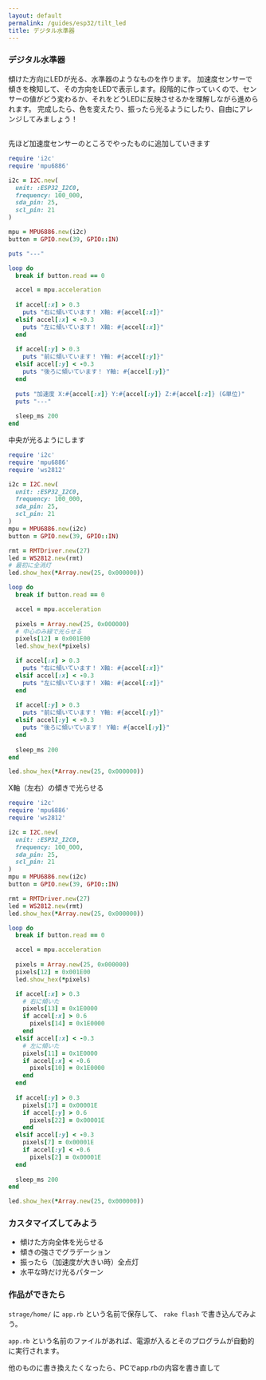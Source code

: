 ```yaml
---
layout: default
permalink: /guides/esp32/tilt_led
title: デジタル水準器
---
```



### デジタル水準器

傾けた方向にLEDが光る、水準器のようなものを作ります。
加速度センサーで傾きを検知して、その方向をLEDで表示します。段階的に作っていくので、センサーの値がどう変わるか、それをどうLEDに反映させるかを理解しながら進められます。
完成したら、色を変えたり、振ったら光るようにしたり、自由にアレンジしてみましょう！



## 

先ほど加速度センサーのところでやったものに追加していきます


```ruby
require 'i2c'
require 'mpu6886'

i2c = I2C.new(
  unit: :ESP32_I2C0,
  frequency: 100_000,
  sda_pin: 25,
  scl_pin: 21
)

mpu = MPU6886.new(i2c)
button = GPIO.new(39, GPIO::IN)

puts "---"

loop do
  break if button.read == 0 

  accel = mpu.acceleration
  
  if accel[:x] > 0.3
    puts "右に傾いています！ X軸: #{accel[:x]}"
  elsif accel[:x] < -0.3
    puts "左に傾いています！ X軸: #{accel[:x]}"
  end
  
  if accel[:y] > 0.3
    puts "前に傾いています！ Y軸: #{accel[:y]}"
  elsif accel[:y] < -0.3
    puts "後ろに傾いています！ Y軸: #{accel[:y]}"
  end
  
  puts "加速度 X:#{accel[:x]} Y:#{accel[:y]} Z:#{accel[:z]} (G単位)"
  puts "---"
  
  sleep_ms 200
end
```

中央が光るようにします

```ruby
require 'i2c'
require 'mpu6886'
require 'ws2812'

i2c = I2C.new(
  unit: :ESP32_I2C0,
  frequency: 100_000,
  sda_pin: 25,
  scl_pin: 21
)
mpu = MPU6886.new(i2c)
button = GPIO.new(39, GPIO::IN)

rmt = RMTDriver.new(27)
led = WS2812.new(rmt)
# 最初に全消灯
led.show_hex(*Array.new(25, 0x000000))

loop do
  break if button.read == 0 

  accel = mpu.acceleration
  
  pixels = Array.new(25, 0x000000)
  # 中心のみ緑で光らせる
  pixels[12] = 0x001E00
  led.show_hex(*pixels)

  if accel[:x] > 0.3
    puts "右に傾いています！ X軸: #{accel[:x]}"
  elsif accel[:x] < -0.3
    puts "左に傾いています！ X軸: #{accel[:x]}"
  end
  
  if accel[:y] > 0.3
    puts "前に傾いています！ Y軸: #{accel[:y]}"
  elsif accel[:y] < -0.3
    puts "後ろに傾いています！ Y軸: #{accel[:y]}"
  end
  
  sleep_ms 200
end

led.show_hex(*Array.new(25, 0x000000))
```

X軸（左右）の傾きで光らせる

```ruby
require 'i2c'
require 'mpu6886'
require 'ws2812'

i2c = I2C.new(
  unit: :ESP32_I2C0,
  frequency: 100_000,
  sda_pin: 25,
  scl_pin: 21
)
mpu = MPU6886.new(i2c)
button = GPIO.new(39, GPIO::IN)

rmt = RMTDriver.new(27)
led = WS2812.new(rmt)
led.show_hex(*Array.new(25, 0x000000))

loop do
  break if button.read == 0 

  accel = mpu.acceleration
  
  pixels = Array.new(25, 0x000000)
  pixels[12] = 0x001E00
  led.show_hex(*pixels)

  if accel[:x] > 0.3
    # 右に傾いた
    pixels[13] = 0x1E0000
    if accel[:x] > 0.6
      pixels[14] = 0x1E0000
    end
  elsif accel[:x] < -0.3
    # 左に傾いた
    pixels[11] = 0x1E0000
    if accel[:x] < -0.6
      pixels[10] = 0x1E0000
    end
  end
  
  if accel[:y] > 0.3
    pixels[17] = 0x00001E
    if accel[:y] > 0.6
      pixels[22] = 0x00001E
    end
  elsif accel[:y] < -0.3
    pixels[7] = 0x00001E
    if accel[:y] < -0.6
      pixels[2] = 0x00001E
  end
  
  sleep_ms 200
end

led.show_hex(*Array.new(25, 0x000000))
```

### カスタマイズしてみよう
- 傾けた方向全体を光らせる
- 傾きの強さでグラデーション
- 振ったら（加速度が大きい時）全点灯
- 水平な時だけ光るパターン

### 作品ができたら

`strage/home/` に `app.rb` という名前で保存して、 `rake flash` で書き込んでみよう。

`app.rb` という名前のファイルがあれば、電源が入るとそのプログラムが自動的に実行されます。

他のものに書き換えたくなったら、PCでapp.rbの内容を書き直して